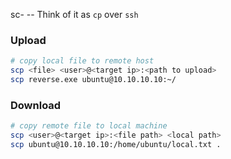 sc- --
Think of it as `cp` over `ssh`
### Upload
```bash
# copy local file to remote host
scp <file> <user>@<target ip>:<path to upload>
scp reverse.exe ubuntu@10.10.10.10:~/
```
### Download
```bash
# copy remote file to local machine
scp <user>@<target ip>:<file path> <local path> 
scp ubuntu@10.10.10.10:/home/ubuntu/local.txt .
```
